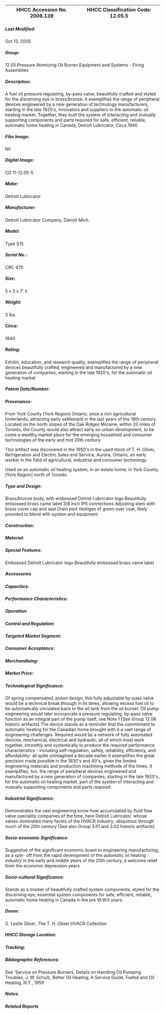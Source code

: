 | **HHCC Accession No. 2006.139** |**HHCC Classification Code:  12.05.5**|
| ----------- | ----------- |

##### Last Modified:
Oct 13, 2005

##### Group:
12.05 Pressure Atomizing Oil Burner Equipment and Systems - Firing Assemblies

##### Description:
A fuel oil pressure regulating, by-pass valve, beautifully crafted and styled for the discerning eye in brass/bronze. It exemplifies the range of peripheral devices engineered by a new generation of technology manufacturers, starting in the late 1920's, innovators and suppliers to the automatic oil heating market. Together, they built the system of interacting and mutually supporting components and parts required for safe, efficient, reliable, automatic home heating in Canada, Detroit Lubricator, Circa 1940

##### Film Image:
Nil

##### Digital Image:
CD 11-12.05-5

##### Make:
Detroit Lubricator

##### Manufacturer:
Detroit Lubricator Company, Detroit Mich.

##### Model:
Type S15

##### Serial No.:
CRC 470

##### Size:
5 x 3 x 7' h

##### Weight:
3 lbs.

##### Circa:
1940

##### Rating:
Exhibit, education, and research quality, exemplifies the range of peripheral devices beautifully crafted, engineered and manufactured by a new generation of companies, starting in the late 1920's, for the automatic oil heating market

##### Patent Date/Number:


##### Provenance:
From York County (York Region) Ontario, once a rich agricultural hinterlands, attracting early settlement in the last years of the 18th century. Located on the north slopes of the Oak Ridges Moraine, within 20 miles of Toronto, the County would also attract early ex-urban development, to be come a wealthy market place for the emerging household and consumer technologies of the early and mid 20th century. 

This artifact was discovered in the 1950's in the used stock of T. H. Oliver, Refrigeration and Electric Sales and Service, Aurora, Ontario, an early worker in the field of agricultural, industrial and consumer technology. 

Used on an automatic oil heating system, in an estate home, in York County [York Region] north of Toronto

##### Type and Design:
Brass/bronze body, with embossed Detroit Lubricator logo
Beautifully embossed brass name label 
3/8 inch IPS connections
Adjusting stem with brass cover cap and seal
Drain port
Vestiges of green over coat, likely provided to blend with system and equipment

##### Construction:


##### Material:


##### Special Features:
Embossed Detroit Lubricator logo
Beautifully embossed brass name label

##### Accessories


##### Capacities:


##### Performance Characteristics:


##### Operation:


##### Control and Regulation:


##### Targeted Market Segment:


##### Consumer Acceptance:


##### Merchandising:


##### Market Price:


##### Technological Significance:
Of spring compensated, piston design, this fully adjustable by-pass valve would be a technical break through in its times, allowing excess fuel oil to be automatically circulated back to the oil tank from the oil burner. Oil pump engineering would later incorporate a pressure regulating, by-pass valve function as an integral part of the pump itself, see Note 1 [See Group 12.06 historic artifacts] 
The device stands as a reminder that the commitment to automatic heating for the Canadian home brought with it a vast range of engineering challenges. Required would be a network of fully automated devices, mechanical, electrical and hydraulic, all of which must work together, smoothly and systemically to produce the required performance characteristics - including self-regulation, safely, reliability, efficiency, and affordability- all quite unimagined a decade earlier 
It exemplifies the great precision made possible in the 1930's and 40's, given the limited engineering materials and production machining methods of the times. 
It exemplifies, too, the range of peripheral devices engineered and manufactured by a new generation of companies, starting in the late 1920's, for the automatic oil heating market, part of the system of interacting and mutually supporting components and parts required.

##### Industrial Significance:
Demonstrates the vast engineering know-how accumulated by fluid flow valve speciality companies of the time, here Detroit Lubricator, whose valves dominated many facets of the HVACR industry, ubiquitous through much of the 20th century [See also Group 3.01 and 3.02 historic artifacts]

##### Socio-economic Significance:
Suggestive of the significant economic boast to engineering manufacturing, as a spin- off from the rapid development of the automatic oil heating industry in the early and middle years of the 20th century, a welcome relief from the economic depression years.

##### Socio-cultural Significance:
Stands as a marker of beautifully crafted system components, styled for the discerning eye, essential system components for safe, efficient, reliable, automatic home heating in Canada in the pre W.W.II years.

##### Donor:
G. Leslie Oliver, The T. H. Oliver HVACR Collection

##### HHCC Storage Location:


##### Tracking:


##### Bibliographic References:
See 'Service on Pressure Burners, Details on Handling Oil Pumping Troubles, J. W. Schulz, Better Oil Heating, A Service Guide, Fueloil and Oil Heating, N.Y., 1959

##### Notes:


##### Related Reports

